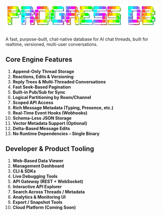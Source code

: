 
![ProgressDB Logo](/docs/logo-colors.png)

A fast, purpose-built, chat-native database for AI chat threads, built for realtime, versioned, multi-user conversations.

## Core Engine Features
1. **Append-Only Thread Storage**  
2. **Reactions, Edits & Versioning**  
3. **Reply Trees & Multi-Threaded Conversations**  
4. **Fast Seek-Based Pagination**  
5. **Built-in Pub/Sub for Sync**  
6. **Logical Partitioning by Room/Channel**  
7. **Scoped API Access**  
8. **Rich Message Metadata (Typing, Presence, etc.)**  
9. **Real-Time Event Hooks (Webhooks)**  
10. **Schema-Less JSON Storage**  
11. **Vector Metadata Support (Optional)**  
12. **Delta-Based Message Edits**  
13. **No Runtime Dependencies – Single Binary**

## Developer & Product Tooling
1. **Web-Based Data Viewer**  
2. **Management Dashboard**  
3. **CLI & SDKs**  
4. **Live Debugging Tools**  
5. **API Gateway (REST + WebSocket)**  
6. **Interactive API Explorer**  
7. **Search Across Threads / Metadata**  
8. **Analytics & Monitoring UI**  
9. **Export / Snapshot Tools**  
10. **Cloud Platform (Coming Soon)**
